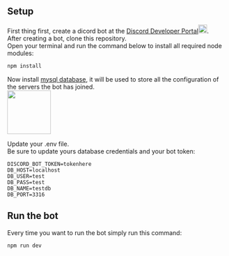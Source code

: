 ## Setup

First thing first, create a dicord bot at the [Discord Developer Portal<img src="https://assets-global.website-files.com/5f8dd67f8fdd6f51f0b50904/636ab9fa4ac11bd72b7ffba1_ddevs-rebrand.png" width=20>](https://discord.com/developers/applications).
<br/>
After creating a bot, clone this repository.
<br/>
Open your terminal and run the command below to install all required node modules: 
```bash
npm install
```

Now install [mysql database](https://www.mysql.com/downloads/), it will be used to store all the configuration of the servers the bot has joined.
<br/>
<img src="https://d1.awsstatic.com/asset-repository/products/amazon-rds/1024px-MySQL.ff87215b43fd7292af172e2a5d9b844217262571.png" width=100>

Update your .env file.
<br/>
Be sure to update yours database credentials and your bot token:
```
DISCORD_BOT_TOKEN=tokenhere
DB_HOST=localhost
DB_USER=test
DB_PASS=test
DB_NAME=testdb
DB_PORT=3316
```

## Run the bot
Every time you want to run the bot simply run this command:
```bash
npm run dev
```

